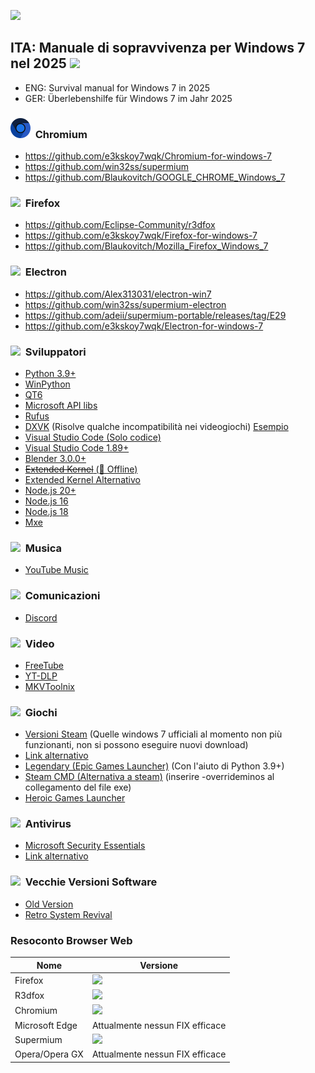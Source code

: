 <img src="http://pngimg.com/uploads/windows_logos/windows_logos_PNG37.png" width="64"></img>

## ITA: Manuale di sopravvivenza per Windows 7 nel 2025 ![](https://img.shields.io/badge/Windows_7-Forever-green)
- ENG: Survival manual for Windows 7 in 2025 
- GER: Überlebenshilfe für Windows 7 im Jahr 2025

### <img src="https://github.com/Alex313031/Thorium/raw/refs/heads/main/logos/NEW/thorium.svg" width="32"></img>&nbsp; Chromium
- https://github.com/e3kskoy7wqk/Chromium-for-windows-7
- https://github.com/win32ss/supermium
- https://github.com/Blaukovitch/GOOGLE_CHROME_Windows_7

### <img src="https://logodownload.org/wp-content/uploads/2019/11/firefox-logo-1.png" width="32"></img>&nbsp; Firefox
- https://github.com/Eclipse-Community/r3dfox
- https://github.com/e3kskoy7wqk/Firefox-for-windows-7
- https://github.com/Blaukovitch/Mozilla_Firefox_Windows_7

### <img src="https://github.com/Alex313031/Thorium/raw/refs/heads/main/logos/STAGING/electron.svg" width="32"></img>&nbsp; Electron
- https://github.com/Alex313031/electron-win7
- https://github.com/win32ss/supermium-electron
- https://github.com/adeii/supermium-portable/releases/tag/E29
- https://github.com/e3kskoy7wqk/Electron-for-windows-7

### <img src="http://www.pngall.com/wp-content/uploads/5/Linux-Logo-PNG-File.png" width="32"></img>&nbsp; Sviluppatori
- [Python 3.9+](https://github.com/adang1345/PythonWin7)
- [WinPython](https://github.com/winpython/winpython)
- [QT6](https://github.com/crystalidea/qt6windows7)
- [Microsoft API libs](https://github.com/Blaukovitch/API-MS-WIN_XP)
- [Rufus](https://github.com/Alex313031/rufus-win7)
- [DXVK](https://github.com/doitsujin/dxvk) (Risolve qualche incompatibilità nei videogiochi) [Esempio](http://neonfloppy.sytes.net/blog/2021-03-01/)
- [Visual Studio Code (Solo codice)](https://github.com/Alex313031/vscode-win7)
- [Visual Studio Code 1.89+](https://github.com/e3kskoy7wqk/vscode-for-windows-7/)
- [Blender 3.0.0+](https://github.com/nalexandru/BlenderCompat/)
- [~~Extended Kernel~~ (🔴 Offline)](http://www.dotexe.cf/extended/)
- [Extended Kernel Alternativo](https://web.archive.org/web/20241006001741/https://www.dotexe.cf/extended/)
- [Node.js 20+](https://git.randomserver.top/aiek/nodejs7/)
- [Node.js 16](https://github.com/Alex313031/node16-win7)
- [Node.js 18](https://github.com/Alex313031/node18-win7)
- [Mxe](https://github.com/jpsdr/mxe-Windows-7)

### <img src="https://static.vecteezy.com/system/resources/previews/017/395/384/original/youtube-music-icon-free-png.png" width="32"></img>&nbsp; Musica
- [YouTube Music](https://github.com/MrDick004/Windows-7-Apps/releases/tag/YoutubeMusic)

### <img src="https://external-content.duckduckgo.com/iu/?u=https%3A%2F%2Fwww.freepnglogos.com%2Fuploads%2Femail-logo-png-30.png&f=1&nofb=1&ipt=fed364f245149b80e3b435e8f2d895aa605005be4caca801ff3d0ff203180954" width="32"></img>&nbsp; Comunicazioni
- [Discord](https://github.com/Blaukovitch/GOOGLE_CHROME_Windows_7/releases/tag/discord)

### <img src="https://static.vecteezy.com/system/resources/previews/024/983/592/original/youtube-logo-transparent-free-png.png" width="32"></img>&nbsp; Video
- [FreeTube](https://github.com/MrDick004/Windows-7-Apps/releases/tag/FreeTube)
- [YT-DLP](https://github.com/nicolaasjan/yt-dlp/releases)
- [MKVToolnix](https://github.com/jpsdr/MKVToolnix-Windows-7/releases)

### <img src="https://purepng.com/public/uploads/large/purepng.com-joystickgamepadgame-controlhandheld-controllervideo-games-controllerjoystick-1701528353777vdrm3.png" width="32"></img>&nbsp; Giochi
- [Versioni Steam](https://mega.nz/folder/GRlSCZwY#0qCL7SJkYllwkSr8RAZMYg) (Quelle windows 7 ufficiali al momento non più funzionanti, non si possono eseguire nuovi download)
- [Link alternativo](https://archive.org/details/steam-clients)
- [Legendary (Epic Games Launcher)](https://github.com/derrod/legendary) (Con l'aiuto di Python 3.9+)
- [Steam CMD (Alternativa a steam)](https://developer.valvesoftware.com/wiki/SteamCMD#Windows) (inserire -overrideminos al collegamento del file exe)
- [Heroic Games Launcher](https://github.com/adeii/supermium-portable/releases/tag/H218)

### <img src="http://www.pngall.com/wp-content/uploads/2016/06/Virus-Transparent.png" width="32"></img>&nbsp; Antivirus 
- [Microsoft Security Essentials](https://www.microsoft.com/en-us/download/details.aspx?id=29942&lc=1033)
- [Link alternativo](https://github.com/MrDick004/Snippets/blob/main/WIN7/MSEInstall.exe)

### <img src="https://cdn.pixabay.com/photo/2020/05/01/18/49/floppy-disk-5118649_1280.png" width="32"></img>&nbsp; Vecchie Versioni Software 
- [Old Version](http://www.oldversion.com/)
- [Retro System Revival](https://retrosystemsrevival.blogspot.com/p/final-versions-of-working-software-on.html)

### Resoconto Browser Web

Nome                         | Versione                                                                        |  
-----------------------------|---------------------------------------------------------------------------------|
Firefox                      | ![](https://img.shields.io/github/v/release/e3kskoy7wqk/Firefox-for-windows-7)     |              
R3dfox                       | ![](https://img.shields.io/github/v/release/Eclipse-Community/r3dfox)     |         
Chromium                     | ![](https://img.shields.io/github/v/release/e3kskoy7wqk/Chromium-for-windows-7)  |        
Microsoft Edge               | Attualmente nessun FIX efficace                                                 |         
Supermium                    | ![](https://img.shields.io/github/v/release/win32ss/supermium)           |   
Opera/Opera GX               | Attualmente nessun FIX efficace                                                 |


                     







